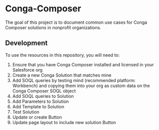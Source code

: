 # Conga-Composer

The goal of this project is to document common use cases for Conga Composer solutions in nonprofit organizations.

## Development

To use the resources in this repository, you will need to:
1. Ensure that you have Conga Composer installed and licensed in your Salesforce org
2. Create a new Conga Solution that matches mine
3. Add SOQL queries by testing mind (recommended platform: Workbench) and copying them into your org as custom data on the Conga Composer SOQL object
4. Add SOQL queries to Solution
5. Add Parameters to Solution
6. Add Template to Solution
7. Test Solution
8. Update or create Button
9. Update page layout to include new solution Button